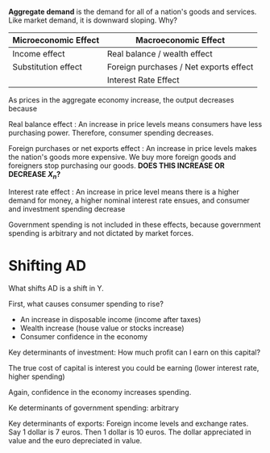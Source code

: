**Aggregate demand** is the demand for all of a nation's goods and services. Like market demand, it is downward sloping. Why?

|Microeconomic Effect|Macroeconomic Effect|
|-------------------|--------------------|
|Income effect|Real balance / wealth effect|
|Substitution effect|Foreign purchases / Net exports effect|
||Interest Rate Effect|

As prices in the aggregate economy increase, the output decreases because

Real balance effect
: An increase in price levels means consumers have less purchasing power. Therefore, consumer spending decreases.

Foreign purchases or net exports effect
: An increase in price levels makes the nation's goods more expensive. We buy more foreign goods and foreigners stop purchasing our goods. **DOES THIS INCREASE OR DECREASE $X_n$?**

Interest rate effect
: An increase in price level means there is a higher demand for money, a higher nominal interest rate ensues, and consumer and investment spending decrease

Government spending is not included in these effects, because government spending is arbitrary and not dictated by market forces.

# Shifting AD

What shifts AD is a shift in Y. 

First, what causes consumer spending to rise?

- An increase in disposable income (income after taxes)
- Wealth increase (house value or stocks increase)
- Consumer confidence in the economy

Key determinants of investment: How much profit can I earn on this capital?

The true cost of capital is interest you could be earning (lower interest rate, higher spending)

Again, confidence in the economy increases spending.

Ke determinants of government spending: arbitrary

Key determinants of exports: Foreign income levels and exchange rates. Say 1 dollar is 7 euros. Then 1 dollar is 10 euros. The dollar appreciated in value and the euro depreciated in value.


